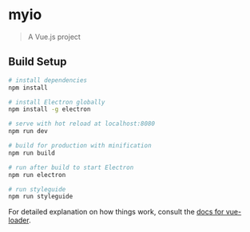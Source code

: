 # myio

> A Vue.js project

## Build Setup

``` bash
# install dependencies
npm install

# install Electron globally
npm install -g electron

# serve with hot reload at localhost:8080
npm run dev

# build for production with minification
npm run build

# run after build to start Electron 
npm run electron 

# run styleguide
npm run styleguide

```

For detailed explanation on how things work, consult the [docs for vue-loader](http://vuejs.github.io/vue-loader).
